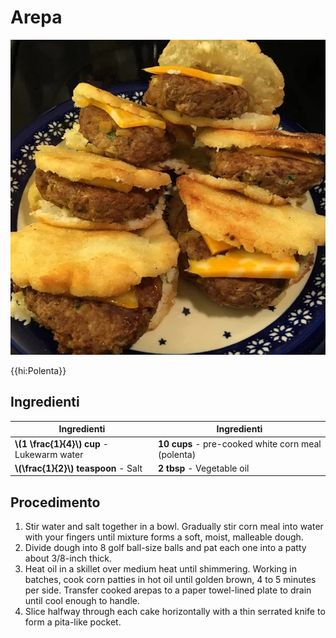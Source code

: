 # Arepa

![](img/Arepa.webp)

{{hi:Polenta}}

## Ingredienti

| Ingredienti                  | Ingredienti             |
| ---------------------------- | ----------------------- |
| **\\(1 \frac{1}{4}\\) cup** - Lukewarm water | **10 cups** - pre-cooked white corn meal (polenta) |
| **\\(\frac{1}{2}\\) teaspoon** - Salt | **2 tbsp** - Vegetable oil |

## Procedimento

1. Stir water and salt together in a bowl. Gradually stir corn meal into water with your fingers until mixture forms a soft, moist, malleable dough.
1. Divide dough into 8 golf ball-size balls and pat each one into a patty about 3/8-inch thick.
1. Heat oil in a skillet over medium heat until shimmering. Working in batches, cook corn patties in hot oil until golden brown, 4 to 5 minutes per side. Transfer cooked arepas to a paper towel-lined plate to drain until cool enough to handle.
1. Slice halfway through each cake horizontally with a thin serrated knife to form a pita-like pocket.
